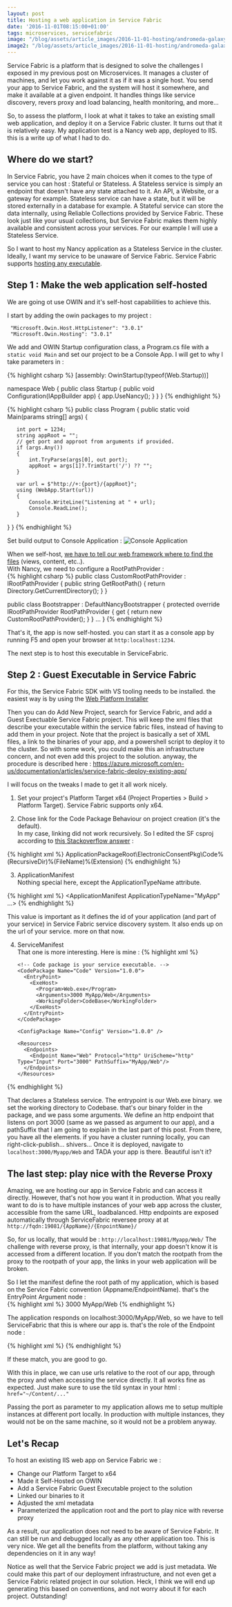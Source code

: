 ```yaml
---
layout: post
title: Hosting a web application in Service Fabric
date: '2016-11-01T08:15:00+01:00'
tags: microservices, servicefabric
image: "/blog/assets/article_images/2016-11-01-hosting/andromeda-galaxy.jpg"
image2: "/blog/assets/article_images/2016-11-01-hosting/andromeda-galaxy.jpg"
---
```


Service Fabric is a platform that is designed to solve the challenges I exposed in my previous post on Microservices.
It manages a cluster of machines, and let you work against it as if it was a single host. You send your app to Service Fabric, and the system will host it somewhere, and make it available at a given endpoint.
It handles things like service discovery, revers proxy and load balancing, health monitoring, and more...

So, to assess the platform, I look at what it takes to take an existing small web application, and deploy it on a Service Fabric cluster.
It turns out that it is relatively easy.
My application test is a Nancy web app, deployed to IIS. this is a write up of what I had to do.

## Where do we start?

In Service Fabric, you have 2 main choices when it comes to the type of service you can host : Stateful or Stateless.
A Stateless service is simply an endpoint that doesn't have any state attached to it. An API, a Website, or a gateway for example. Stateless service can have a state, but it will be stored externally in a database for example.
A Stateful service can store the data internally, using Reliable Collections provided by Service Fabric. These look just like your usual collections, but Service Fabric makes them highly available and consistent across your services.
For our example I will use a Stateless Service.

So I want to host my Nancy application as a Stateless Service in the cluster. Ideally, I want my service to be unaware of Service Fabric. 
Service Fabric supports [hosting any executable](https://azure.microsoft.com/en-us/documentation/articles/service-fabric-deploy-existing-app/).

## Step 1 : Make the web application self-hosted

We are going ot use OWIN and it's self-host capabilities to achieve this.

I start by adding the owin packages to my project : 

     "Microsoft.Owin.Host.HttpListener": "3.0.1"
     "Microsoft.Owin.Hosting": "3.0.1"

We add and OWIN Startup configuration class, a Program.cs file with a `static void Main` and set our project to be a Console App. I will get to why I take parameters in :

{% highlight csharp %}
[assembly: OwinStartup(typeof(Web.Startup))]

namespace Web
{
    public class Startup
    {
        public void Configuration(IAppBuilder app)
        {
            app.UseNancy();
        }
    }
}
{% endhighlight %}

{% highlight csharp %}
public class Program
{
   public static void Main(params string[] args)
   {

       int port = 1234;
       string appRoot = "";
       // get port and approot from arguments if provided.
       if (args.Any())
       {
           int.TryParse(args[0], out port);
           appRoot = args[1]?.TrimStart('/') ?? "";
       }

       var url = $"http://+:{port}/{appRoot}";
       using (WebApp.Start(url))
       {
           Console.WriteLine("Listening at " + url);
           Console.ReadLine();
       }
   }
}
{% endhighlight %}

Set build output to Console Application : 
![Console Application](/blog/assets/article_images/2016-11-01-hosting/console.png)


When we self-host, [we have to tell our web framework where to find the files](http://stackoverflow.com/questions/24571258/how-do-you-resolve-a-virtual-path-to-a-file-under-an-owin-host) (views, content, etc..).  
With Nancy, we need to configure a RootPathProvider :  
{% highlight csharp %}
public class CustomRootPathProvider : IRootPathProvider
{
     public string GetRootPath()
     {
          return Directory.GetCurrentDirectory();
     }
}

public class Bootstrapper : DefaultNancyBootstrapper
{
    protected override IRootPathProvider RootPathProvider {
        get { return new CustomRootPathProvider(); }
    }
    ...
}
{% endhighlight %}

That's it, the app is now self-hosted. you can start it as a console app by running F5 and open your browser at `http:localhost:1234`.

The next step is to host this executable in ServiceFabric.

## Step 2 : Guest Executable in Service Fabric

For this, the Service Fabric SDK with VS tooling needs to be installed. the easiest way is by using the [Web Platform Installer](https://www.microsoft.com/en-us/download/details.aspx?id=6164)

Then you can do Add New Project, search for Service Fabric, and add a Guest Exectuable Service Fabric project.
This will keep the xml files that describe your executable within the service fabric files, instead of having to add them in your project. Note that the project is basically a set of XML files, a link to the binaries of your app, and a powershell script to deploy it to the cluster. So with some work, you could make this an infrastructure concern, and not even add this project to the solution.
anyway, the procedure is described here : https://azure.microsoft.com/en-us/documentation/articles/service-fabric-deploy-existing-app/  

I will focus on the tweaks I made to get it all work nicely.

1. Set your project's Platform Target x64 (Project Properties > Build > Platform Target). Service Fabric supports only x64.  

2. Chose link for the Code Package Behaviour on project creation (it's the default).  
In my case, linking did not work recursively. So I edited the SF csproj according to [this Stackoverflow answer](http://stackoverflow.com/a/11808911/156415) : 

{% highlight xml %}
<Content Include="..\Web\bin\**\*.*"> 
     <Link>ApplicationPackageRoot\ElectronicConsentPkg\Code\%(RecursiveDir)%(FileName)%(Extension)</Link>
</Content> 
{% endhighlight %}  

3. ApplicationManifest  
Nothing special here, except the ApplicationTypeName attribute.

{% highlight xml %}
<ApplicationManifest ApplicationTypeName="MyApp" ...>
{% endhighlight %}

This value is important as it defines the id of your application (and part of your service) in Service Fabric service discovery system. It also ends up on the url of your service. more on that now.  

4. ServiceManifest    
That one is more interesting. Here is mine : 
{% highlight xml %}
    <ServiceManifest Name="MyAppPkg"
                 Version="1.0.1"
                 xmlns="http://schemas.microsoft.com/2011/01/fabric"
                 xmlns:xsd="http://www.w3.org/2001/XMLSchema"
                 xmlns:xsi="http://www.w3.org/2001/XMLSchema-instance">
       <ServiceTypes>
         <!-- This is the name of your ServiceType. 
              The UseImplicitHost attribute indicates this is a guest executable service. -->
         <StatelessServiceType ServiceTypeName="MyAppWeb" UseImplicitHost="true" />
       </ServiceTypes>

       <!-- Code package is your service executable. -->
       <CodePackage Name="Code" Version="1.0.0">
         <EntryPoint>
           <ExeHost>
             <Program>Web.exe</Program>
             <Arguments>3000 MyApp/Web</Arguments>
             <WorkingFolder>CodeBase</WorkingFolder>
           </ExeHost>
         </EntryPoint>
       </CodePackage>

       <ConfigPackage Name="Config" Version="1.0.0" />

       <Resources>
         <Endpoints>
           <Endpoint Name="Web" Protocol="http" UriScheme="http" Type="Input" Port="3000" PathSuffix="MyApp/Web"/>
         </Endpoints>
       </Resources>
     </ServiceManifest>
{% endhighlight %}  

That declares a Stateless service. The entrypoint is our Web.exe binary. we set the working directory to Codebase. that's our binary folder in the package, and we pass some arguments.
We define an http endpoint that listens on port 3000 (same as we passed as argument to our app), and a pathSuffix that I am going to explain in the last part of this post.
From there, you have all the elements. if you have a cluster running locally, you can right-click-publish... shivers...
Once it is deployed, navigate to `localhost:3000/Myapp/Web` and TADA your app is there. Beautiful isn't it?

## The last step: play nice with the Reverse Proxy

Amazing, we are hosting our app in Service Fabric and can access it directly. However, that's not how you want it in production.
What you really want to do is to have multiple instances of your web app across the cluster, accessible from the same URL, loadbalanced.
Http endpoints are exposed automatically through ServiceFabric reversee proxy at at `http://fqdn:19081/{AppName}/{EnpointName}/`

So, for us locally, that would be : `http://localhost:19081/Myapp/Web/`
The challenge with reverse proxy, is that internally, your app doesn't know it is accessed from a different location.
If you don't match the rootpath from the proxy to the rootpath of your app, the links in your web application will be broken.

So I let the manifest define the root path of my application, which is based on the Service Fabric convention (Appname/EndpointName).
that's the EntryPoint Argument node :  
{% highlight xml %}
<Arguments>3000 MyApp/Web</Arguments>
{% endhighlight %}  

The application responds on localhost:3000/MyApp/Web, so we have to tell ServiceFabric that this is where our app is.
that's the role of the Endpoint node :  

{% highlight xml %}
<Endpoint Name="Web" Protocol="http" UriScheme="http" Type="Input" Port="3000" PathSuffix="MyApp/Web"/>
{% endhighlight %}  

If these match, you are good to go.  

With this in place, we can use urls relative to the root of our app, through the proxy and when accessing the service directly. It all works fine as expected.
Just make sure to use the tild syntax in your html : `href="~/Content/..."`  

Passing the port as parameter to my application allows me to setup multiple instances at different port locally. In production with multiple instances, they would not be on the same machine, so it would not be a problem anyway.

## Let's Recap

To host an existing IIS web app on Service Fabric we :  
 
 - Change our Platform Target to x64
 - Made it Self-Hosted on OWIN
 - Add a Service Fabric Guest Executable project to the solution
 - Linked our binaries to it
 - Adjusted the xml metadata
 - Parameterized the application root and the port to play nice with reverse proxy  
 
As a result, our application does not need to be aware of Service Fabric. It can still be run and debugged locally as any other application too. This is very nice. We get all the benefits from the platform, without taking any dependencies on it in any way!  

Notice as well that the Service Fabric project we add is just metadata. We could make this part of our deployment infrastructure, and not even get a Service Fabric related project in our solution. Heck, I think we will end up generating this based on conventions, and not worry about it for each project. Outstanding!


